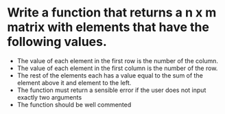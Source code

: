 # Write a function that returns a n x m matrix with elements that have the following values.
* The value of each element in the first row is the number of the column.
* The value of each element in the first column is the number of the row.
* The rest of the elements each has a value equal to the sum of the element above it and element to the left.
* The function must return a sensible error if the user does not input exactly two arguments
* The function should be well commented
